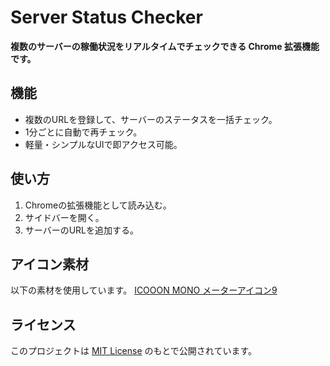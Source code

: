 # Server Status Checker

**複数のサーバーの稼働状況をリアルタイムでチェックできる Chrome 拡張機能です。**

## 機能

- 複数のURLを登録して、サーバーのステータスを一括チェック。
- 1分ごとに自動で再チェック。
- 軽量・シンプルなUIで即アクセス可能。

## 使い方

1. Chromeの拡張機能として読み込む。
2. サイドバーを開く。
3. サーバーのURLを追加する。

## アイコン素材

以下の素材を使用しています。
[ICOOON MONO メーターアイコン9](https://icooon-mono.com/13352-%E3%83%A1%E3%83%BC%E3%82%BF%E3%83%BC%E3%82%A2%E3%82%A4%E3%82%B3%E3%83%B39/)

## ライセンス

このプロジェクトは [MIT License](./LICENSE) のもとで公開されています。
